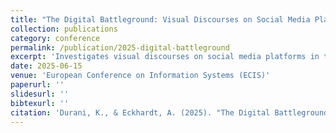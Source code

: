 ```yaml
---
title: "The Digital Battleground: Visual Discourses on Social Media Platforms During Conflict"
collection: publications
category: conference
permalink: /publication/2025-digital-battleground
excerpt: 'Investigates visual discourses on social media platforms in times of conflict.'
date: 2025-06-15
venue: 'European Conference on Information Systems (ECIS)'
paperurl: ''
slidesurl: ''
bibtexurl: ''
citation: 'Durani, K., & Eckhardt, A. (2025). "The Digital Battleground: Visual Discourses on Social Media Platforms During Conflict." <i>ECIS</i>.'
---
```

